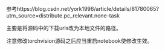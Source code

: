 参考https://blog.csdn.net/york1996/article/details/81780065?utm_source=distribute.pc_relevant.none-task

主要是将源码中的下载urls改为本地文件的路径。

注意修改torchvision源码之后应当重启notebook使修改生效。